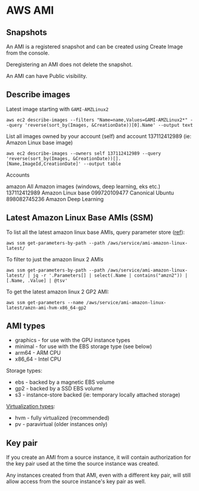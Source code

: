 # AWS AMI

## Snapshots

An AMI is a registered snapshot and can be created using Create Image from the console.

Deregistering an AMI does not delete the snapshot.

An AMI can have Public visibility.

## Describe images

Latest image starting with `GAMI-AMZLinux2`
```
aws ec2 describe-images --filters "Name=name,Values=GAMI-AMZLinux2*" --query 'reverse(sort_by(Images, &CreationDate))[0].Name' --output text
```

List all images owned by your account (self) and account 137112412989 (ie: Amazon Linux base image)
```
aws ec2 describe-images --owners self 137112412989 --query 'reverse(sort_by(Images, &CreationDate))[].[Name,ImageId,CreationDate]' --output table
```

Accounts

amazon All Amazon images (windows, deep learning, eks etc.)
137112412989 Amazon Linux base
099720109477 Canonical Ubuntu
898082745236 Amazon Deep Learning


## Latest Amazon Linux Base AMIs (SSM)

To list all the latest amazon linux base AMIs, query parameter store ([ref](https://aws.amazon.com/blogs/compute/query-for-the-latest-amazon-linux-ami-ids-using-aws-systems-manager-parameter-store/)):

```
aws ssm get-parameters-by-path --path /aws/service/ami-amazon-linux-latest/
```

To filter to just the amazon linux 2 AMIs

```
aws ssm get-parameters-by-path --path /aws/service/ami-amazon-linux-latest/ | jq -r '.Parameters[] | select(.Name | contains("amzn2")) | [.Name, .Value] | @tsv'
```

To get the latest amazon linux 2 GP2 AMI:

```
aws ssm get-parameters --name /aws/service/ami-amazon-linux-latest/amzn-ami-hvm-x86_64-gp2
```

## AMI types

* graphics - for use with the GPU instance types
* minimal - for use with the EBS storage type (see below)
* arm64 - ARM CPU
* x86_64 - Intel CPU

Storage types:
* ebs - backed by a magnetic EBS volume
* gp2 - backed by a SSD EBS volume
* s3 - instance-store backed (ie: temporary locally attached storage)

[Virtualization types](https://docs.aws.amazon.com/AWSEC2/latest/UserGuide/virtualization_types.html):
* hvm - fully virtualized (recommended)
* pv - paravirtual (older instances only)

## Key pair

If you create an AMI from a source instance, it will contain authorization for the key pair used at the time the source instance was created.

Any instances created from that AMI, even with a different key pair, will still allow access from the source instance's key pair as well.
